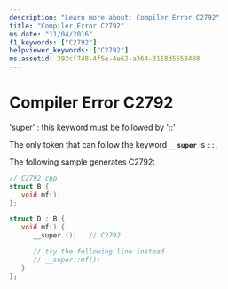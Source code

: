 ```yaml
---
description: "Learn more about: Compiler Error C2792"
title: "Compiler Error C2792"
ms.date: "11/04/2016"
f1_keywords: ["C2792"]
helpviewer_keywords: ["C2792"]
ms.assetid: 392cf748-4f5e-4e62-a364-3118d5658408
---
```

# Compiler Error C2792

'super' : this keyword must be followed by '::'

The only token that can follow the keyword **`__super`** is `::`.

The following sample generates C2792:

```cpp
// C2792.cpp
struct B {
   void mf();
};

struct D : B {
   void mf() {
      __super.();   // C2792

      // try the following line instead
      // __super::mf();
   }
};
```
